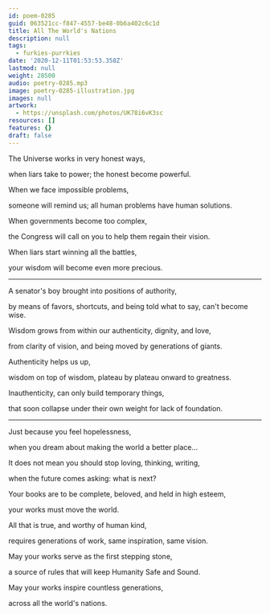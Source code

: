 ```yaml
---
id: poem-0285
guid: 063521cc-f847-4557-be48-0b6a402c6c1d
title: All The World's Nations
description: null
tags:
  - furkies-purrkies
date: '2020-12-11T01:53:53.358Z'
lastmod: null
weight: 28500
audio: poetry-0285.mp3
image: poetry-0285-illustration.jpg
images: null
artwork:
  - https://unsplash.com/photos/UK78i6vK3sc
resources: []
features: {}
draft: false
---
```


The Universe works in very honest ways,

when liars take to power; the honest become powerful.

When we face impossible problems,

someone will remind us; all human problems have human solutions.

When governments become too complex,

the Congress will call on you to help them regain their vision.

When liars start winning all the battles,

your wisdom will become even more precious.

---

A senator's boy brought into positions of authority,

by means of favors, shortcuts, and being told what to say, can't become wise.

Wisdom grows from within our authenticity, dignity, and love,

from clarity of vision, and being moved by generations of giants.

Authenticity helps us up,

wisdom on top of wisdom, plateau by plateau onward to greatness.

Inauthenticity, can only build temporary things,

that soon collapse under their own weight for lack of foundation.

---

Just because you feel hopelessness,

when you dream about making the world a better place...

It does not mean you should stop loving, thinking, writing,

when the future comes asking: what is next?

Your books are to be complete, beloved, and held in high esteem,

your works must move the world.

All that is true, and worthy of human kind,

requires generations of work, same inspiration, same vision.

May your works serve as the first stepping stone,

a source of rules that will keep Humanity Safe and Sound.

May your works inspire countless generations,

across all the world's nations.
